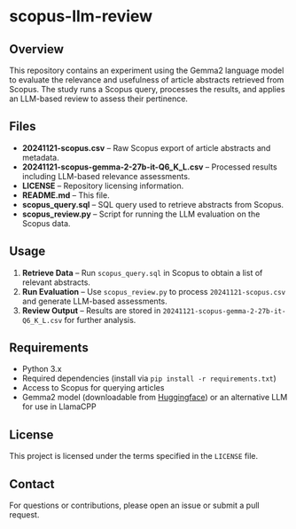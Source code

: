 # scopus-llm-review

## Overview
This repository contains an experiment using the Gemma2 language model to evaluate the relevance and usefulness of article abstracts retrieved from Scopus. The study runs a Scopus query, processes the results, and applies an LLM-based review to assess their pertinence.

## Files
- **20241121-scopus.csv** – Raw Scopus export of article abstracts and metadata.
- **20241121-scopus-gemma-2-27b-it-Q6_K_L.csv** – Processed results including LLM-based relevance assessments.
- **LICENSE** – Repository licensing information.
- **README.md** – This file.
- **scopus_query.sql** – SQL query used to retrieve abstracts from Scopus.
- **scopus_review.py** – Script for running the LLM evaluation on the Scopus data.

## Usage
1. **Retrieve Data** – Run `scopus_query.sql` in Scopus to obtain a list of relevant abstracts.
2. **Run Evaluation** – Use `scopus_review.py` to process `20241121-scopus.csv` and generate LLM-based assessments.
3. **Review Output** – Results are stored in `20241121-scopus-gemma-2-27b-it-Q6_K_L.csv` for further analysis.

## Requirements
- Python 3.x
- Required dependencies (install via `pip install -r requirements.txt`)
- Access to Scopus for querying articles
- Gemma2 model (downloadable from [Huggingface](https://huggingface.co/bartowski/gemma-2-27b-it-GGUF)) or an alternative LLM for use in LlamaCPP

## License
This project is licensed under the terms specified in the `LICENSE` file.

## Contact
For questions or contributions, please open an issue or submit a pull request.

